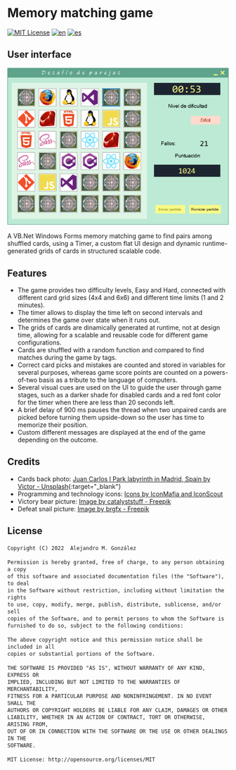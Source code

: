 Memory matching game
===============
[![MIT License](https://img.shields.io/badge/License-MIT-green.svg)](https://choosealicense.com/licenses/mit/)
[![en](https://img.shields.io/badge/lang-en-red.svg)](https://github.com/alejandroMAD/desafio-parejas/blob/master/README.md)
[![es](https://img.shields.io/badge/lang-es-yellow.svg)](https://github.com/alejandroMAD/desafio-parejas/blob/master/README.es.md)

User interface
----------
![User interface](/screenshot.png)

A VB.Net Windows Forms memory matching game to find pairs among shuffled cards, using a Timer, a custom flat UI design and dynamic runtime-generated grids of cards in structured scalable code.

Features
-------------------
* The game provides two difficulty levels, Easy and Hard, connected with different card grid sizes (4x4 and 6x6) and different time limits (1 and 2 minutes).
* The timer allows to display the time left on second intervals and determines the game over state when it runs out.
* The grids of cards are dinamically generated at runtime, not at design time, allowing for a scalable and reusable code for different game configurations.
* Cards are shuffled with a random function and compared to find matches during the game by tags.
* Correct card picks and mistakes are counted and stored in variables for several purposes, whereas game score points are counted on a powers-of-two basis as a tribute to the language of computers.
* Several visual cues are used on the UI to guide the user through game stages, such as a darker shade for disabled cards and a red font color for the timer when there are less than 20 seconds left.
* A brief delay of 900 ms pauses the thread when two unpaired cards are picked before turning them upside-down so the user has time to memorize their position.
* Custom different messages are displayed at the end of the game depending on the outcome.


Credits
-------------------

* Cards back photo: [Juan Carlos I Park labyrinth in Madrid, Spain by Victor - Unsplash](https://unsplash.com/es/fotos/_qXjdWm8YEo){:target="\_blank"}
* Programming and technology icons: [Icons by IconMafia and IconScout](https://iconscout.com/contributors/icon-mafia) 
* Victory bear picture: [Image by catalyststuff - Freepik](https://www.freepik.es/vector-gratis/lindo-oso-corriendo-maraton-dibujos-animados-vector-icono-ilustracion-concepto-icono-deporte-animal-plano-aislado_32432390.htm)
* Defeat snail picture: [Image by brgfx - Freepik](https://www.freepik.es/vector-gratis/reloj-plantilla-caracol_3840486.htm)

License
--------
    Copyright (C) 2022  Alejandro M. González
    
    Permission is hereby granted, free of charge, to any person obtaining a copy
    of this software and associated documentation files (the "Software"), to deal
    in the Software without restriction, including without limitation the rights
    to use, copy, modify, merge, publish, distribute, sublicense, and/or sell
    copies of the Software, and to permit persons to whom the Software is
    furnished to do so, subject to the following conditions:
    
    The above copyright notice and this permission notice shall be included in all
    copies or substantial portions of the Software.
    
    THE SOFTWARE IS PROVIDED "AS IS", WITHOUT WARRANTY OF ANY KIND, EXPRESS OR
    IMPLIED, INCLUDING BUT NOT LIMITED TO THE WARRANTIES OF MERCHANTABILITY,
    FITNESS FOR A PARTICULAR PURPOSE AND NONINFRINGEMENT. IN NO EVENT SHALL THE
    AUTHORS OR COPYRIGHT HOLDERS BE LIABLE FOR ANY CLAIM, DAMAGES OR OTHER
    LIABILITY, WHETHER IN AN ACTION OF CONTRACT, TORT OR OTHERWISE, ARISING FROM,
    OUT OF OR IN CONNECTION WITH THE SOFTWARE OR THE USE OR OTHER DEALINGS IN THE
    SOFTWARE.
    
    MIT License: http://opensource.org/licenses/MIT
